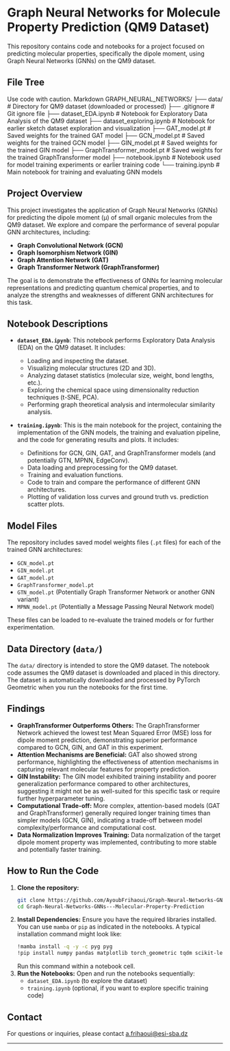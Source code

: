 # Graph Neural Networks for Molecule Property Prediction (QM9 Dataset)

This repository contains code and notebooks for a project focused on predicting molecular properties, specifically the dipole moment, using Graph Neural Networks (GNNs) on the QM9 dataset.

## File Tree
Use code with caution.
Markdown
GRAPH_NEURAL_NETWORKS/
├── data/ # Directory for QM9 dataset (downloaded or processed)
├── .gitignore # Git ignore file
├── dataset_EDA.ipynb # Notebook for Exploratory Data Analysis of the QM9 dataset
├── dataset_exploring.ipynb # Notebook for earlier sketch dataset exploration and visualization
├── GAT_model.pt # Saved weights for the trained GAT model
├── GCN_model.pt # Saved weights for the trained GCN model
├── GIN_model.pt # Saved weights for the trained GIN model
├── GraphTransformer_model.pt # Saved weights for the trained GraphTransformer model
├── notebook.ipynb # Notebook used for model training experiments or earlier training code 
└── training.ipynb # Main notebook for training and evaluating GNN models

## Project Overview

This project investigates the application of Graph Neural Networks (GNNs) for predicting the dipole moment (μ) of small organic molecules from the QM9 dataset.  We explore and compare the performance of several popular GNN architectures, including:

*   **Graph Convolutional Network (GCN)**
*   **Graph Isomorphism Network (GIN)**
*   **Graph Attention Network (GAT)**
*   **Graph Transformer Network (GraphTransformer)**

The goal is to demonstrate the effectiveness of GNNs for learning molecular representations and predicting quantum chemical properties, and to analyze the strengths and weaknesses of different GNN architectures for this task.

## Notebook Descriptions

*   **`dataset_EDA.ipynb`**: This notebook performs Exploratory Data Analysis (EDA) on the QM9 dataset. It includes:
    *   Loading and inspecting the dataset.
    *   Visualizing molecular structures (2D and 3D).
    *   Analyzing dataset statistics (molecular size, weight, bond lengths, etc.).
    *   Exploring the chemical space using dimensionality reduction techniques (t-SNE, PCA).
    *   Performing graph theoretical analysis and intermolecular similarity analysis.


*   **`training.ipynb`**: This is the main notebook for the project, containing the implementation of the GNN models, the training and evaluation pipeline, and the code for generating results and plots.  It includes:
    *   Definitions for GCN, GIN, GAT, and GraphTransformer models (and potentially GTN, MPNN, EdgeConv).
    *   Data loading and preprocessing for the QM9 dataset.
    *   Training and evaluation functions.
    *   Code to train and compare the performance of different GNN architectures.
    *   Plotting of validation loss curves and ground truth vs. prediction scatter plots.



## Model Files

The repository includes saved model weights files (``.pt`` files) for each of the trained GNN architectures:

*   `GCN_model.pt`
*   `GIN_model.pt`
*   `GAT_model.pt`
*   `GraphTransformer_model.pt`
*   `GTN_model.pt` (Potentially Graph Transformer Network or another GNN variant)
*   `MPNN_model.pt` (Potentially a Message Passing Neural Network model)

These files can be loaded to re-evaluate the trained models or for further experimentation.

## Data Directory (`data/`)

The `data/` directory is intended to store the QM9 dataset. The notebook code assumes the QM9 dataset is downloaded and placed in this directory.  The dataset is automatically downloaded and processed by PyTorch Geometric when you run the notebooks for the first time.

## Findings

*   **GraphTransformer Outperforms Others:** The GraphTransformer Network achieved the lowest test Mean Squared Error (MSE) loss for dipole moment prediction, demonstrating superior performance compared to GCN, GIN, and GAT in this experiment.
*   **Attention Mechanisms are Beneficial:** GAT also showed strong performance, highlighting the effectiveness of attention mechanisms in capturing relevant molecular features for property prediction.
*   **GIN Instability:** The GIN model exhibited training instability and poorer generalization performance compared to other architectures, suggesting it might not be as well-suited for this specific task or require further hyperparameter tuning.
*   **Computational Trade-off:**  More complex, attention-based models (GAT and GraphTransformer) generally required longer training times than simpler models (GCN, GIN), indicating a trade-off between model complexity/performance and computational cost.
*   **Data Normalization Improves Training:** Data normalization of the target dipole moment property was implemented, contributing to more stable and potentially faster training.


## How to Run the Code

1.  **Clone the repository:**
    ```bash
    git clone https://github.com/AyoubFrihaoui/Graph-Neural-Networks-GNNs---Molecular-Property-Prediction
    cd Graph-Neural-Networks-GNNs---Molecular-Property-Prediction
    ```
2.  **Install Dependencies:** Ensure you have the required libraries installed. You can use `mamba` or `pip` as indicated in the notebooks.  A typical installation command might look like:
    ```bash
    !mamba install -q -y -c pyg pyg
    !pip install numpy pandas matplotlib torch_geometric tqdm scikit-learn py3Dmol rdkit
    ```
    Run this command within a notebook cell.
3.  **Run the Notebooks:** Open and run the notebooks sequentially:
    *   `dataset_EDA.ipynb` (to explore the dataset)
    *   `training.ipynb` (optional, if you want to explore specific training code)

## Contact

For questions or inquiries, please contact a.frihaoui@esi-sba.dz

---

